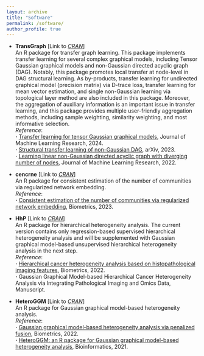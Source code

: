 ```yaml
---
layout: archive
title: "Software"
permalink: /software/
author_profile: true
---
```


- **TransGraph** [Link to [*CRAN*](https://CRAN.R-project.org/package=TransGraph)]   
An R package for transfer graph learning. This package implements transfer learning for several complex graphical models, including Tensor Gaussian graphical models and non-Gaussian directed acyclic graph (DAG). Notably, this package promotes local transfer at node-level in DAG structural learning. As by-products, transfer learning for undirected graphical model (precision matrix) via D-trace loss, transfer learning for mean vector estimation, and single non-Gaussian learning via topological layer method are also included in this package. Moreover, the aggregation of auxiliary information is an important issue in transfer learning, and this package provides multiple user-friendly aggregation methods, including sample weighting, similarity weighting, and most informative selection.     
*Reference*:  
**·** [Transfer learning for tensor Gaussian graphical models](https://jmlr.org/papers/v25/22-1313.html), Journal of Machine Learning Research, 2024.    
**·** [Structural transfer learning of non-Gaussian DAG](https://arxiv.org/abs/2310.10239), arXiv, 2023.    
**·** [Learning linear non-Gaussian directed acyclic graph with diverging number of nodes](https://jmlr.org/papers/v23/21-1173.html), Journal of Machine Learning Research, 2022.
  
- **cencrne** [Link to [*CRAN*](https://CRAN.R-project.org/package=cencrne)]   
An R package for consistent estimation of the number of communities via regularized network embedding.  
*Reference*:  
**·** [Consistent estimation of the number of communities via regularized network embedding](https://doi.org/10.1111/biom.13815), Biometrics, 2023.

- **HhP** [Link to [*CRAN*](https://cran.r-project.org/web/packages/HhP/)]   
An R package for hierarchical heterogeneity analysis. The current version contains only regression-based supervised hierarchical heterogeneity analysis and will be supplemented with Gaussian graphical model-based unsupervised hierarchical heterogeneity analysis in the next step.  
*Reference*:  
**·** [Hierarchical cancer heterogeneity analysis based on histopathological imaging features](https://doi.org/10.1111/biom.13544), Biometrics, 2022.    
**·** Gaussian Graphical Model-based Hierarchical Cancer Heterogeneity Analysis via Integrating Pathological Imaging and Omics Data, Manuscript.

- **HeteroGGM** [Link to [*CRAN*](https://CRAN.R-project.org/package=HeteroGGM)]   
An R package for Gaussian graphical model-based heterogeneity analysis.  
*Reference*:  
**·** [Gaussian graphical model-based heterogeneity analysis via penalized fusion](https://doi.org/10.1111/biom.13426), Biometrics, 2022.  
**·** [HeteroGGM: an R package for Gaussian graphical model-based heterogeneity analysis](https://doi.org/10.1093/bioinformatics/btab134), Bioinformatics, 2021.     
 
